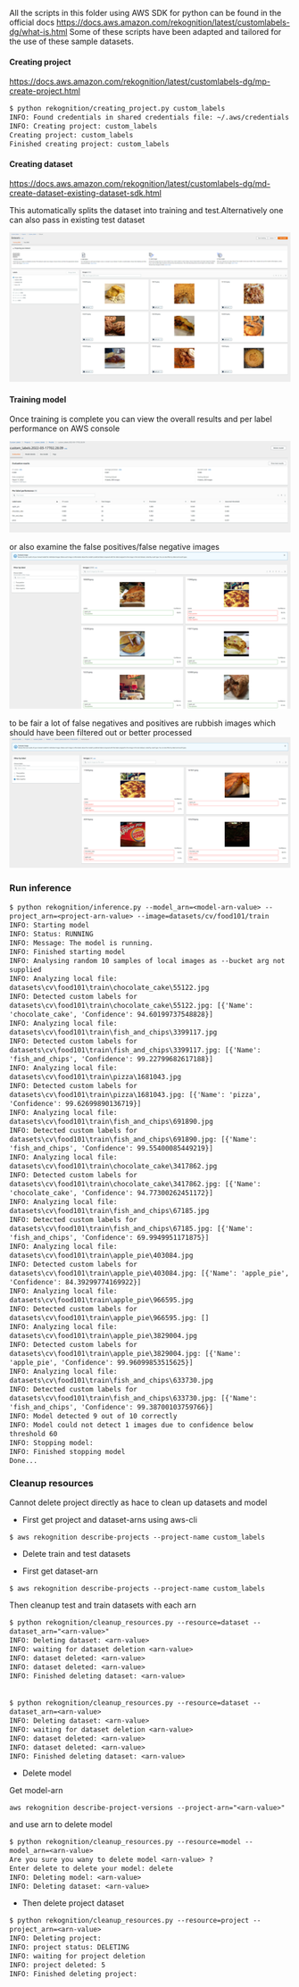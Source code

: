 
All the scripts in this folder using AWS SDK for python can be found in the official docs https://docs.aws.amazon.com/rekognition/latest/customlabels-dg/what-is.html
Some of these scripts have been adapted and tailored for the use of these sample datasets.

#### Creating project

https://docs.aws.amazon.com/rekognition/latest/customlabels-dg/mp-create-project.html

```
$ python rekognition/creating_project.py custom_labels
INFO: Found credentials in shared credentials file: ~/.aws/credentials
INFO: Creating project: custom_labels
Creating project: custom_labels
Finished creating project: custom_labels
```

#### Creating dataset

https://docs.aws.amazon.com/rekognition/latest/customlabels-dg/md-create-dataset-existing-dataset-sdk.html


This automatically splits the dataset into training and test.Alternatively one can also pass in existing test dataset

![img_1.png](../screenshots/rekognition/food101/img_1.png)


#### Training model


Once training is complete you can view the overall results and per label performance on AWS console

![img_2.png](../screenshots/rekognition/food101/img_2.png)

or also examine the  false positives/false negative images 
![img_4.png](../screenshots/rekognition/food101/img_4.png)

to be fair a lot of false negatives and positives are rubbish images which should have been filtered out or better processed 
![img.png](../screenshots/rekognition/img.png)

### Run inference

```
$ python rekognition/inference.py --model_arn=<model-arn-value> --project_arn=<project-arn-value> --image=datasets/cv/food101/train
INFO: Starting model
INFO: Status: RUNNING
INFO: Message: The model is running.
INFO: Finished starting model
INFO: Analysing random 10 samples of local images as --bucket arg not supplied
INFO: Analyzing local file: datasets\cv\food101\train\chocolate_cake\55122.jpg
INFO: Detected custom labels for datasets\cv\food101\train\chocolate_cake\55122.jpg: [{'Name': 'chocolate_cake', 'Confidence': 94.60199737548828}]
INFO: Analyzing local file: datasets\cv\food101\train\fish_and_chips\3399117.jpg
INFO: Detected custom labels for datasets\cv\food101\train\fish_and_chips\3399117.jpg: [{'Name': 'fish_and_chips', 'Confidence': 99.22799682617188}]
INFO: Analyzing local file: datasets\cv\food101\train\pizza\1681043.jpg
INFO: Detected custom labels for datasets\cv\food101\train\pizza\1681043.jpg: [{'Name': 'pizza', 'Confidence': 99.62699890136719}]
INFO: Analyzing local file: datasets\cv\food101\train\fish_and_chips\691890.jpg
INFO: Detected custom labels for datasets\cv\food101\train\fish_and_chips\691890.jpg: [{'Name': 'fish_and_chips', 'Confidence': 99.55400085449219}]
INFO: Analyzing local file: datasets\cv\food101\train\chocolate_cake\3417862.jpg
INFO: Detected custom labels for datasets\cv\food101\train\chocolate_cake\3417862.jpg: [{'Name': 'chocolate_cake', 'Confidence': 94.77300262451172}]
INFO: Analyzing local file: datasets\cv\food101\train\fish_and_chips\67185.jpg
INFO: Detected custom labels for datasets\cv\food101\train\fish_and_chips\67185.jpg: [{'Name': 'fish_and_chips', 'Confidence': 69.9949951171875}]
INFO: Analyzing local file: datasets\cv\food101\train\apple_pie\403084.jpg
INFO: Detected custom labels for datasets\cv\food101\train\apple_pie\403084.jpg: [{'Name': 'apple_pie', 'Confidence': 84.39299774169922}]
INFO: Analyzing local file: datasets\cv\food101\train\apple_pie\966595.jpg
INFO: Detected custom labels for datasets\cv\food101\train\apple_pie\966595.jpg: []
INFO: Analyzing local file: datasets\cv\food101\train\apple_pie\3829004.jpg
INFO: Detected custom labels for datasets\cv\food101\train\apple_pie\3829004.jpg: [{'Name': 'apple_pie', 'Confidence': 99.96099853515625}]
INFO: Analyzing local file: datasets\cv\food101\train\fish_and_chips\633730.jpg
INFO: Detected custom labels for datasets\cv\food101\train\fish_and_chips\633730.jpg: [{'Name': 'fish_and_chips', 'Confidence': 99.38700103759766}]
INFO: Model detected 9 out of 10 correctly
INFO: Model could not detect 1 images due to confidence below threshold 60
INFO: Stopping model:
INFO: Finished stopping model
Done...
```


### Cleanup resources

Cannot delete project directly as hace to clean up datasets and model

* First get project and dataset-arns using aws-cli

```
$ aws rekognition describe-projects --project-name custom_labels
```

* Delete train and test datasets

* First get dataset-arn

```
$ aws rekognition describe-projects --project-name custom_labels
```

Then cleanup test and train datasets with each arn

```
$ python rekognition/cleanup_resources.py --resource=dataset --dataset_arn="<arn-value>"
INFO: Deleting dataset: <arn-value>
INFO: waiting for dataset deletion <arn-value>
INFO: dataset deleted: <arn-value>
INFO: dataset deleted: <arn-value>
INFO: Finished deleting dataset: <arn-value>


$ python rekognition/cleanup_resources.py --resource=dataset --dataset_arn=<arn-value>
INFO: Deleting dataset: <arn-value>
INFO: waiting for dataset deletion <arn-value>
INFO: dataset deleted: <arn-value>
INFO: dataset deleted: <arn-value>
INFO: Finished deleting dataset: <arn-value>

```

* Delete model

Get model-arn
```
aws rekognition describe-project-versions --project-arn="<arn-value>"
```

and use arn to delete model 

```
$ python rekognition/cleanup_resources.py --resource=model --model_arn=<arn-value>
Are you sure you wany to delete model <arn-value> ?
Enter delete to delete your model: delete
INFO: Deleting model: <arn-value>
INFO: Deleting dataset: <arn-value>
```


* Then delete project dataset

```
$ python rekognition/cleanup_resources.py --resource=project --project_arn=<arn-value>
INFO: Deleting project: 
INFO: project status: DELETING
INFO: waiting for project deletion 
INFO: project deleted: 5
INFO: Finished deleting project: 
```